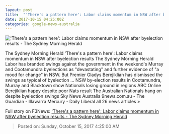 ```yaml
---
layout: post
title:  "'There's a pattern here': Labor claims momentum in NSW after byelection results - The Sydney Morning Herald"
date: 2017-10-15 04:25:00Z
categories: google-news-australia
---
```


!['There's a pattern here': Labor claims momentum in NSW after byelection results - The Sydney Morning Herald](http://www.smh.com.au/content/dam/images/g/y/x/t/4/q/image.related.articleLeadwide.620x349.gz180a.png/1508041534630.jpg)

The Sydney Morning Herald 'There's a pattern here': Labor claims momentum in NSW after byelection results The Sydney Morning Herald Labor has branded swings against the government in the weekend's Murray and Cootamundra byelections as "devastating" and further evidence of "a mood for change" in NSW. But Premier Gladys Berejiklian has dismissed the swings as typical of byelection ... NSW by-election results in Cootamundra, Murray and Blacktown show Nationals losing ground in regions ABC Online Berejiklian happy despite poor Nats result The Australian Nationals hang on despite byelection swings Sky News Australia 9news.com.au - The Guardian - Illawarra Mercury - Daily Liberal all 26 news articles »


Full story on F3News: ['There's a pattern here': Labor claims momentum in NSW after byelection results - The Sydney Morning Herald](http://www.f3nws.com/n/REdk3H)

> Posted on: Sunday, October 15, 2017 4:25:00 AM
